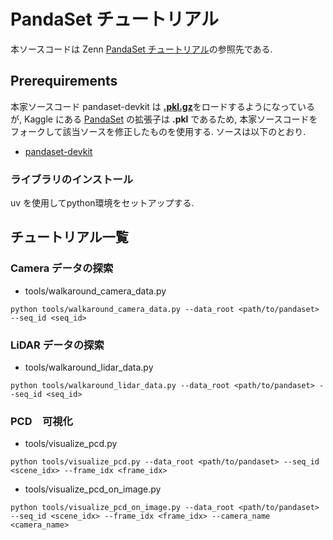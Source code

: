 # PandaSet チュートリアル

本ソースコードは Zenn [PandaSet チュートリアル](https://zenn.dev/articles/e6ef557911f14e)の参照先である.

## Prerequirements

本家ソースコード pandaset-devkit は [__.pkl.gz__](https://github.com/scaleapi/pandaset-devkit/blob/master/python/pandaset/sensors.py#L137)をロードするようになっているが, Kaggle にある [PandaSet](https://www.kaggle.com/datasets/usharengaraju/pandaset-dataset/data) の拡張子は __.pkl__ であるため, 本家ソースコードをフォークして該当ソースを修正したものを使用する. ソースは以下のとおり.

* [pandaset-devkit](https://github.com/ko21suke/pandaset-devkit/tree/fix-extention)

### ライブラリのインストール

uv を使用してpython環境をセットアップする.

## チュートリアル一覧

### Camera データの探索

* tools/walkaround_camera_data.py

```
python tools/walkaround_camera_data.py --data_root <path/to/pandaset> --seq_id <seq_id>
````

### LiDAR データの探索

* tools/walkaround_lidar_data.py

```
python tools/walkaround_lidar_data.py --data_root <path/to/pandaset> --seq_id <seq_id>
```

### PCD　可視化

* tools/visualize_pcd.py

```
python tools/visualize_pcd.py --data_root <path/to/pandaset> --seq_id <scene_idx> --frame_idx <frame_idx>
```

* tools/visualize_pcd_on_image.py

```
python tools/visualize_pcd_on_image.py --data_root <path/to/pandaset> --seq_id <scene_idx> --frame_idx <frame_idx> --camera_name <camera_name>
```
